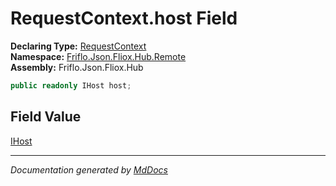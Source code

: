 ﻿<!--  
  <auto-generated>   
    The contents of this file were generated by a tool.  
    Changes to this file may be list if the file is regenerated  
  </auto-generated>   
-->

# RequestContext.host Field

**Declaring Type:** [RequestContext](../index.md)  
**Namespace:** [Friflo.Json.Fliox.Hub.Remote](../../index.md)  
**Assembly:** Friflo.Json.Fliox.Hub

```csharp
public readonly IHost host;
```

## Field Value

[IHost](../../../Host/IHost/index.md)

___

*Documentation generated by [MdDocs](https://github.com/ap0llo/mddocs)*
